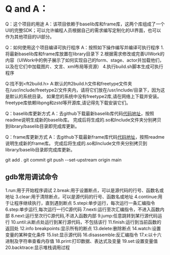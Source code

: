 # Q and A：

Q：这个项目的用途
A：该项目依赖于baselib库和frame库，这两个库组成了一个UI的完整SDK；可以允许编程人员根据自己的需求编写定制化的UI界面，也可以作为其他项目的UI部分。

Q：如何使用这个项目编译可执行程序
A：按照如下操作编写并编译可执行程序
    1.将最新baselib库和frame库放置在library目录下
    2.根据需求修改或完善UIWork的内容（UIWork中的例子展示了如何实现自己的form、stage、actor并加载他们，以及在它们中加载图片、文言、xml布局等资源）
    4.执行build.sh脚本生成可执行程序

Q:找不到<ft2build.h>
A:默认的ft2build.h文件和freetype文件夹在/usr/include/freetype2/文件夹内，请将它们放在/usr/include/目录下，因为这是默认的系统目录。
如果您的系统中没有freetype2库,请在网络上下载并安装。freetype库依赖libpng和zstd等开源库,请记得先下载安装它们。

Q：baselib库更新方式
A：去github下载最新baselib库代码[代码地址](git@github.com:haosk1/baselib.git)，按照readme说明生成新的baselib库。
完成后将生成的.so和Include文件夹分别拷贝到library/baselib目录即完成库更新。

Q：frame库更新方式
A：去github下载最新frame库代码[代码地址](git@github.com:haosk1/frame.git)，按照readme说明生成新的frame库。
完成后将生成的.so和Include文件夹分别拷贝到library/baselib目录即完成库更新。

git add .
git commit
git push --set-upstream origin main


## gdb常用调试命令
1.run:用于开始程序调试
2.break:用于设置断点，可以是源代码的行号、函数名或地址
3.clear:用于清除断点，可以是源代码的行号、函数名或地址
4.continue:用于让程序继续执行，直到遇到断点
5.stepi:单步运行，每次运行一条汇编指令
6.step:单步运行,每次运行一行C源代码
7.nexti:运行至次汇编指令，不进入函数内部
8.next:运行至次行C源代码,不进入函数内部
9.jump:任意跳转到某行源代码运行
10.until:从断点处运行到某行源代码，不包括该行
11.finish:运行到当前函数的返回处
12.info breakpoints:显示所有的断点
13.delete:删除断点
14.watch:设置变量的某种变化条件
15.list:显示源代码
16.disassemble:反汇编指令
17.x:以十六进制及字符串查看内存值
18.print:打印数据、表达式及变量
19.set:设置变量值
20.backtrace:显示堆栈调用过程